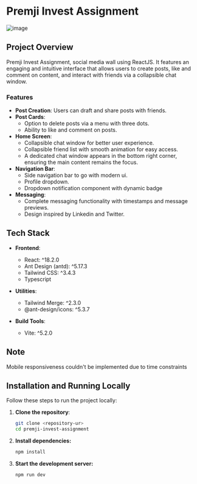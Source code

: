 # Premji Invest Assignment
![image](https://github.com/user-attachments/assets/5e634cd4-9cc5-40d2-babb-c23f8aefef2b)

## Project Overview

Premji Invest Assignment, social media wall using ReactJS. It features an engaging and intuitive interface that allows users to create posts, like and comment on content, and interact with friends via a collapsible chat window.

### Features

- **Post Creation**: Users can draft and share posts with friends.
- **Post Cards**:
  - Option to delete posts via a menu with three dots.
  - Ability to like and comment on posts.
- **Home Screen**:
  - Collapsible chat window for better user experience.
  - Collapsible friend list with smooth animation for easy access.
  - A dedicated chat window appears in the bottom right corner, ensuring the main content remains the focus.
- **Navigation Bar**:
  - Side navigation bar to go with modern ui.
  - Profile dropdown.
  - Dropdown notification component with dynamic badge
- **Messaging**:
  - Complete messaging functionality with timestamps and message previews.
  - Design inspired by Linkedin and Twitter.

## Tech Stack

- **Frontend**:

  - React: ^18.2.0
  - Ant Design (antd): ^5.17.3
  - Tailwind CSS: ^3.4.3
  - Typescript

- **Utilities**:

  - Tailwind Merge: ^2.3.0
  - @ant-design/icons: ^5.3.7

- **Build Tools**:

  - Vite: ^5.2.0

## Note
Mobile responsiveness couldn't be implemented due to time constraints

## Installation and Running Locally

Follow these steps to run the project locally:

1. **Clone the repository**:

   ```sh
   git clone <repository-ur>
   cd premji-invest-assignment
   ```

2. **Install dependencies:**

   ```sh
   npm install
   ```

3. **Start the development server:**

   ```sh
   npm run dev
   ```
